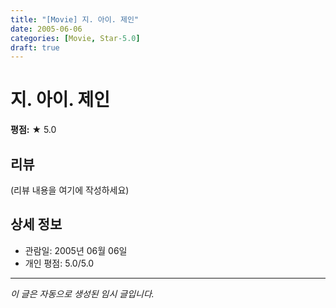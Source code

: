 ```yaml
---
title: "[Movie] 지. 아이. 제인"
date: 2005-06-06
categories: [Movie, Star-5.0]
draft: true
---
```


# 지. 아이. 제인

**평점:** ★ 5.0

## 리뷰

(리뷰 내용을 여기에 작성하세요)

## 상세 정보

- 관람일: 2005년 06월 06일
- 개인 평점: 5.0/5.0

---

*이 글은 자동으로 생성된 임시 글입니다.*
